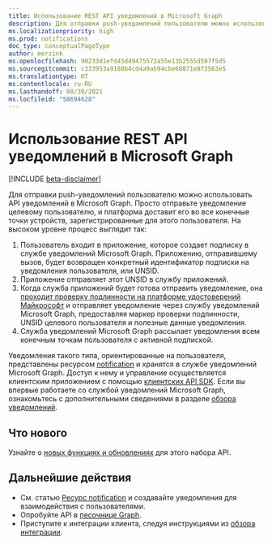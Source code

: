 ```yaml
---
title: Использование REST API уведомлений в Microsoft Graph
description: Для отправки push-уведомлений пользователю можно использовать API уведомлений в Microsoft Graph.
ms.localizationpriority: high
ms.prod: notifications
doc_type: conceptualPageType
author: merzink
ms.openlocfilehash: 90233d1efd45d49475572a55e13b2555d597f5d5
ms.sourcegitcommit: c333953a9188b4cd4a9ab94cbe68871e8f3563e5
ms.translationtype: HT
ms.contentlocale: ru-RU
ms.lasthandoff: 08/30/2021
ms.locfileid: "58694628"
---
```

# <a name="use-the-notifications-rest-api-in-microsoft-graph"></a>Использование REST API уведомлений в Microsoft Graph

[!INCLUDE [beta-disclaimer](../../includes/beta-disclaimer.md)]

Для отправки push-уведомлений пользователю можно использовать API уведомлений в Microsoft Graph. Просто отправьте уведомление целевому пользователю, и платформа доставит его во все конечные точки устройств, зарегистрированные для этого пользователя. На высоком уровне процесс выглядит так:

1. Пользователь входит в приложение, которое создает подписку в службе уведомлений Microsoft Graph. Приложению, отправившему вызов, будет возвращен конкретный идентификатор подписки на уведомления пользователя, или UNSID.
2. Приложение отправляет этот UNSID в службу приложений.
3. Когда служба приложений будет готова отправить уведомление, она [проходит проверку подлинности на платформе удостоверений Майкрософт](/azure/active-directory/develop/v1-oauth2-client-creds-grant-flow) и отправляет уведомление через службу уведомлений Microsoft Graph, предоставляя маркер проверки подлинности, UNSID целевого пользователя и полезные данные уведомления.
4. Служба уведомлений Microsoft Graph рассылает уведомления всем конечным точкам пользователя с активной подпиской.

Уведомления такого типа, ориентированные на пользователя, представлены ресурсом [notification](../resources/projectrome-notification.md) и хранятся в службе уведомлений Microsoft Graph. Доступ к нему и управление осуществляется клиентским приложением с помощью [клиентских API SDK](https://aka.ms/GNSDK). Если вы впервые работаете со службой уведомлений Microsoft Graph, ознакомьтесь с дополнительными сведениями в разделе [обзора уведомлений](/graph/notifications-concept-overview).

## <a name="whats-new"></a>Что нового
Узнайте о [новых функциях и обновлениях](/graph/whats-new-overview) для этого набора API.

## <a name="next-steps"></a>Дальнейшие действия
- См. статью [Ресурс notification](../resources/projectrome-notification.md) и создавайте уведомления для взаимодействия с пользователями.
- Опробуйте API в [песочнице Graph](https://developer.microsoft.com/graph/graph-explorer).
- Приступите к интеграции клиента, следуя инструкциями из [обзора интеграции](/graph/notifications-integration-e2e-overview).